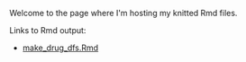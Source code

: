 Welcome to the page where I'm hosting my knitted Rmd files.

Links to Rmd output: 
* [make_drug_dfs.Rmd](https://pcrparrish.github.io/Paralog_druggability/make_drug_dfs.html)
